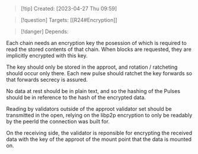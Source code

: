 
>[!tip] Created: [2023-04-27 Thu 09:59]

>[!question] Targets: [[R24#Encryption]]

>[!danger] Depends: 

Each chain needs an encryption key the posession of which is required to read the stored contents of that chain.  When blocks are requested, they are implicitly encrypted with this key.

The key should only be stored in the approot, and rotation / ratcheting should occur only there.  Each new pulse should ratchet the key forwards so that forwards secrecy is assured.

No data at rest should be in plain text, and so the hashing of the Pulses should be in reference to the hash of the encrypted data.

Reading by validators outside of the approot validator set should be transmitted in the open, relying on the libp2p encryption to only be readably by the peerId the connection was built for.

On the receiving side, the validator is reponsible for encrypting the received data with the key of the approot of the mount point that the data is mounted on.